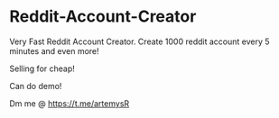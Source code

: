 # Reddit-Account-Creator
Very Fast Reddit Account Creator. Create 1000 reddit account every 5 minutes and even more!


Selling for cheap!


Can do demo!

Dm me @ https://t.me/artemysR
